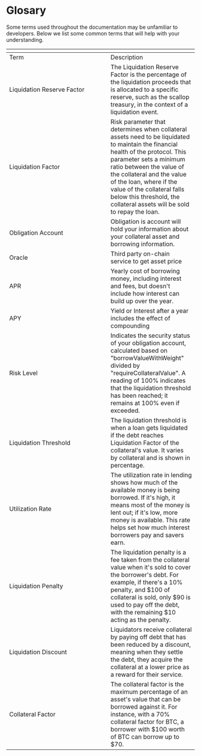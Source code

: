 # Glosary

Some terms used throughout the documentation may be unfamiliar to developers. Below we list some common terms that will help with your understanding.

<table data-header-hidden><thead><tr><th width="255"></th><th></th></tr></thead><tbody><tr><td>Term</td><td>Description</td></tr><tr><td>Liquidation Reserve Factor</td><td>The Liquidation Reserve Factor is the percentage of the liquidation proceeds that is allocated to a specific reserve, such as the scallop treasury, in the context of a liquidation event.</td></tr><tr><td>Liquidation Factor</td><td>Risk parameter that determines when collateral assets need to be liquidated to maintain the financial health of the protocol. This parameter sets a minimum ratio between the value of the collateral and the value of the loan, where if the value of the collateral falls below this threshold, the collateral assets will be sold to repay the loan.</td></tr><tr><td>Obligation Account</td><td>Obligation is account will hold your information about your collateral asset and borrowing information.</td></tr><tr><td>Oracle</td><td>Third party on-chain service to get asset price</td></tr><tr><td>APR</td><td>Yearly cost of borrowing money, including interest and fees, but doesn't include how interest can build up over the year.</td></tr><tr><td>APY</td><td>Yield or Interest after a year includes the effect of compounding</td></tr><tr><td>Risk Level</td><td>Indicates the security status of your obligation account, calculated based on "borrowValueWithWeight" divided by "requireCollateralValue". A reading of 100% indicates that the liquidation threshold has been reached; it remains at 100% even if exceeded. </td></tr><tr><td>Liquidation Threshold</td><td>The liquidation threshold is when a loan gets liquidated if the debt reaches Liquidation Factor of the collateral's value. It varies by collateral and is shown in percentage.</td></tr><tr><td>Utilization Rate</td><td>The utilization rate in lending shows how much of the available money is being borrowed. If it's high, it means most of the money is lent out; if it's low, more money is available. This rate helps set how much interest borrowers pay and savers earn.</td></tr><tr><td>Liquidation Penalty</td><td>The liquidation penalty is a fee taken from the collateral value when it's sold to cover the borrower's debt. For example, if there's a 10% penalty, and $100 of collateral is sold, only $90 is used to pay off the debt, with the remaining $10 acting as the penalty.</td></tr><tr><td>Liquidation Discount</td><td>Liquidators receive collateral by paying off debt that has been reduced by a discount, meaning when they settle the debt, they acquire the collateral at a lower price as a reward for their service.</td></tr><tr><td>Collateral Factor</td><td>The collateral factor is the maximum percentage of an asset's value that can be borrowed against it. For instance, with a 70% collateral factor for BTC, a borrower with $100 worth of BTC can borrow up to $70.</td></tr></tbody></table>
